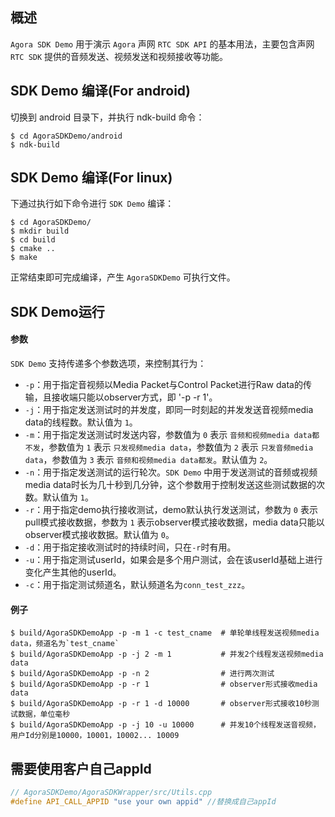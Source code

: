 ## 概述

`Agora SDK Demo` 用于演示 `Agora` 声网 `RTC SDK API` 的基本用法，主要包含声网 `RTC SDK` 提供的音频发送、视频发送和视频接收等功能。

## SDK Demo 编译(For android)

切换到 android 目录下，并执行 ndk-build 命令：
```
$ cd AgoraSDKDemo/android
$ ndk-build
```

## SDK Demo 编译(For linux)

下通过执行如下命令进行 `SDK Demo` 编译：

```
$ cd AgoraSDKDemo/
$ mkdir build
$ cd build
$ cmake ..
$ make
```

正常结束即可完成编译，产生 `AgoraSDKDemo` 可执行文件。

## SDK Demo运行

#### 参数

`SDK Demo` 支持传递多个参数选项，来控制其行为：

* `-p`：用于指定音视频以Media Packet与Control Packet进行Raw data的传输，且接收端只能以observer方式，即 '-p -r 1'。
* `-j`：用于指定发送测试时的并发度，即同一时刻起的并发发送音视频media data的线程数。默认值为 `1`。
* `-m`：用于指定发送测试时发送内容，参数值为 `0` 表示 `音频和视频media data都不发`，参数值为 `1` 表示 `只发视频media data`，参数值为 `2` 表示 `只发音频media data`，参数值为 `3` 表示 `音频和视频media data都发`。默认值为 `2`。
* `-n`：用于指定发送测试的运行轮次。`SDK Demo` 中用于发送测试的音频或视频media data时长为几十秒到几分钟，这个参数用于控制发送这些测试数据的次数。默认值为 `1`。
* `-r`：用于指定demo执行接收测试，demo默认执行发送测试，参数为 `0` 表示pull模式接收数据，参数为 `1` 表示observer模式接收数据，media data只能以observer模式接收数据。默认值为 `0`。
* `-d`：用于指定接收测试时的持续时间，只在`-r`时有用。
* `-u`：用于指定测试userId，如果会是多个用户测试，会在该userId基础上进行变化产生其他的userId。
* `-c`：用于指定测试频道名，默认频道名为`conn_test_zzz`。

#### 例子

```
$ build/AgoraSDKDemoApp -p -m 1 -c test_cname  # 单轮单线程发送视频media data，频道名为`test_cname`
$ build/AgoraSDKDemoApp -p -j 2 -m 1           # 并发2个线程发送视频media data
$ build/AgoraSDKDemoApp -p -n 2                # 进行两次测试
$ build/AgoraSDKDemoApp -p -r 1                # observer形式接收media data
$ build/AgoraSDKDemoApp -p -r 1 -d 10000       # observer形式接收10秒测试数据，单位毫秒
$ build/AgoraSDKDemoApp -p -j 10 -u 10000      # 并发10个线程发送音视频，用户Id分别是10000，10001，10002... 10009
```

## 需要使用客户自己appId

```cpp
// AgoraSDKDemo/AgoraSDKWrapper/src/Utils.cpp
#define API_CALL_APPID "use your own appid" //替换成自己appId
```

